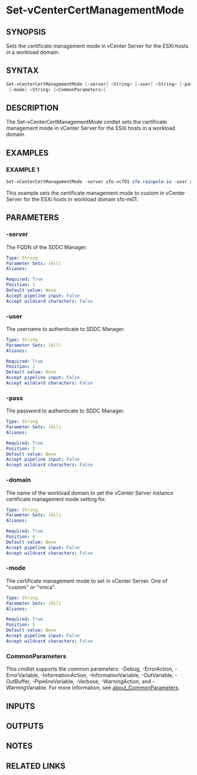 # Set-vCenterCertManagementMode

## SYNOPSIS

Sets the certificate management mode in vCenter Server for the ESXi hosts in a workload domain.

## SYNTAX

```powershell
Set-vCenterCertManagementMode [-server] <String> [-user] <String> [-pass] <String> [-domain] <String>
 [-mode] <String> [<CommonParameters>]
```

## DESCRIPTION

The Set-vCenterCertManagementMode cmdlet sets the certificate management mode in vCenter Server for the ESXi hosts in a workload domain.

## EXAMPLES

### EXAMPLE 1

```powershell
Set-vCenterCertManagementMode -server sfo-vcf01.sfo.rainpole.io -user administrator@vsphere.local -pass VMw@re1! -domain sfo-m01 -mode custom
```

This example sets the certificate management mode to custom in vCenter Server for the ESXi hosts in workload domain sfo-m01.

## PARAMETERS

### -server

The FQDN of the SDDC Manager.

```yaml
Type: String
Parameter Sets: (All)
Aliases:

Required: True
Position: 1
Default value: None
Accept pipeline input: False
Accept wildcard characters: False
```

### -user

The username to authenticate to SDDC Manager.

```yaml
Type: String
Parameter Sets: (All)
Aliases:

Required: True
Position: 2
Default value: None
Accept pipeline input: False
Accept wildcard characters: False
```

### -pass

The password to authenticate to SDDC Manager.

```yaml
Type: String
Parameter Sets: (All)
Aliases:

Required: True
Position: 3
Default value: None
Accept pipeline input: False
Accept wildcard characters: False
```

### -domain

The name of the workload domain to set the vCenter Server instance certificate management mode setting for.

```yaml
Type: String
Parameter Sets: (All)
Aliases:

Required: True
Position: 4
Default value: None
Accept pipeline input: False
Accept wildcard characters: False
```

### -mode

The certificate management mode to set in vCenter Server.
One of "custom" or "vmca".

```yaml
Type: String
Parameter Sets: (All)
Aliases:

Required: True
Position: 5
Default value: None
Accept pipeline input: False
Accept wildcard characters: False
```

### CommonParameters

This cmdlet supports the common parameters: -Debug, -ErrorAction, -ErrorVariable, -InformationAction, -InformationVariable, -OutVariable, -OutBuffer, -PipelineVariable, -Verbose, -WarningAction, and -WarningVariable. For more information, see [about_CommonParameters](http://go.microsoft.com/fwlink/?LinkID=113216).

## INPUTS

## OUTPUTS

## NOTES

## RELATED LINKS
